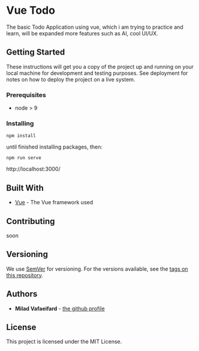 # Vue Todo

The basic Todo Application using vue, which i am trying to practice and learn, will be expanded more features such as AI, cool UI/UX.

## Getting Started

These instructions will get you a copy of the project up and running on your local machine for development and testing purposes. See deployment for notes on how to deploy the project on a live system.

### Prerequisites

- node > 9

### Installing

```
npm install
```
until finished installing packages, then:
```
npm run serve
```
http://localhost:3000/

## Built With

* [Vue](https://vuejs.org/v2/guide/) - The Vue framework used

## Contributing

soon

## Versioning

We use [SemVer](http://semver.org/) for versioning. For the versions available, see the [tags on this repository](https://github.com/your/project/tags). 

## Authors

* **Milad Vafaeifard** - [the github profile](https://github.com/miladvafaeifard)

## License

This project is licensed under the MIT License.
